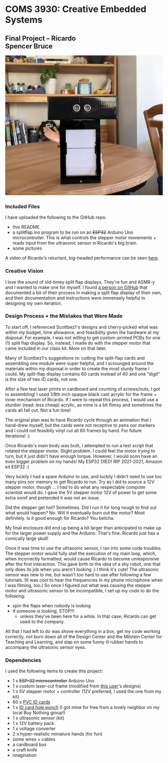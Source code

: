# COMS 3930: Creative Embedded Systems
## Final Project – Ricardo <br> Spencer Bruce 

![Picture of Ricardo :)](images/ricardo.jpg)

### Included Files

I have uploaded the following to the GitHub repo:
- this README 
- a splitflap.ino program to be run on an ~~ESP32~~ Arduino Uno microcontroller. This is what controls the stepper motor movements + reads input from the ultrasonic sensor in Ricardo's big brain.
- some pictures 

A video of Ricardo's reluctant, big-headed performance can be seen [here](https://youtu.be/0wtrhmuRQ34). 

### Creative Vision
I love the sound of old-timey split flap displays. They're fun and ASMR-y and I wanted to make one for myself. I found [a person on GitHub](https://github.com/scottbez1/splitflap) that documented a bit of their process in making a split flap display of their own, and their documentation and instructions were immensely helpful in designing my own iteration.

### Design Process + the Mistakes that Were Made
To start off, I referenced Scottbez1's designs and cherry-picked what was within my budget, time allowance, and feasibility given the hardware at my disposal. For example, I was not willing to get custom-printed PCBs for one (1) split flap display. So, instead, I made do with the stepper motor that came included in our class kit. More on that later. 

Many of Scottbez1's suggestions re: cutting the split-flap cards and assembling one module were super helpful, and I scrounged around the materials within my disposal in order to create the most sturdy frame I could. My split-flap display contains 60 cards instead of 40 and one "digit" is the size of two ID cards, not one. 

After a few test laser prints in cardboard and counting of screws/nuts, I got to assembling! I used 1/8th inch opaque black cast acrylic for the frame + inner mechanism of Ricardo. If I were to repeat this process, I would use a sturdier (read: less cheap) acrylic, as mine is a bit flimsy and sometimes the cards all fall out. Not a fun time! 

The original plan was to have Ricardo cycle through an animation that I hand-drew myself, but the cards were not receptive to pens nor markers and I could not feasiblly vinyl cut all 60 frames by hand. For future iterations! :) 

Once Ricardo's main body was built, I attempted to run a test script that rotated the stepper motor. Slight problem. I could feel the motor _trying_ to turn, but it just didn't have enough torque. However, I would soon have an even bigger problem on my hands! My ESP32 DIED! RIP 2021-2021, Amazon kit ESP32 :( 

Very luckily I had a spare Arduino to use, and luckily I didn't need to use too many pins nor memory to get Ricardo to run. Try as I did to source a 12V stepper motor, though ... I had to do what any respectable computer scientist would do. I gave the 5V stepper motor 12V of power to get some extra oomf and pretended it was not an issue. 

Did the stepper get hot? Sometimes. Did I run it for long nough to find out what would happen? No. Will it eventually burn out the motor? Most definitely. Is it good enough for Ricardo? You betcha. 

My final enclosure did end up being a bit larger than anticipated to make up for the larger power supply and the Arduino. That's fine. Ricardo just has a comically large skull! 

Once it was time to use the ultrasonic sensor, I ran into some code troubles. The stepper motor would fully stall the execution of my main loop, which, when incorrectly formatted, would cause Ricardo to become unresponsive after the first interaction. This gave birth to the idea of a shy robot, one that only does its job when you arern't looking :) I think it's cute! The ultrasonic sensor was new to me, but wasn't too hard to use after following a few tutorials. (It was cool to hear the frequencies in my phone microphone when I was filming, too.) So once I figured out what was causing the stepper motor and ultrasonic sensor to be incompatible, I set up my code to do the following: 

- spin the flaps when nobody is looking
- if someone is looking, STOP!!!
    -  unless they've been here for a while. In that case, Ricardo can get used to the company.

All that I had left to do was shove everything in a box, get my code working correctly, not burn down all of the Design Center and the Milstein Center for Teaching and Learning, and slap on some funny lil rubber hands to accompany the ultrasonic sensor eyes. 


### Dependencies
I used the following items to create this project: 
- 1 x ~~ESP-32 microcontroller~~ Arduino Uno
- 1 x custom laser-cut frame (modified from [this user](https://github.com/scottbez1/splitflap)'s designs)
- 1 x 5V stepper motor + controller (12V preferred, I used the one from my kit)
- 60 x [PVC ID cards](https://www.amazon.com/dp/B06XX721LP?psc=1&ref=ppx_yo2_dt_b_product_details)
- 1 x [ID card hole punch](https://www.amazon.com/Punch-Badge-Plier-Stainless-Steel/dp/B01DLSOZSU/ref=sr_1_6?dchild=1&keywords=id+hole+punch&qid=1619235209&sr=8-6) (I got mine for free from a lovely neighbor on my local Buy Nothing group!)
- 1 x ultrasonic sensor (kit)
- 1 x 12V battery pack
- 1 x voltage converter 
- 2 x hyper-realistic miniature hands (for fun)
- some wires + cables
- a cardboard box
- a craft knife
- imagination 